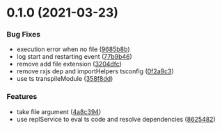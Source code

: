# 0.1.0 (2021-03-23)


### Bug Fixes

* execution error when no file ([9685b8b](https://github.com/erhise/offline-blitz/commit/9685b8bb51fe4dfdc5b15f917d4a986b85c7e7af))
* log start and restarting event ([77b9b46](https://github.com/erhise/offline-blitz/commit/77b9b463ce32658f3a0bd64207555a957d05db41))
* remove add file extension ([3204dfc](https://github.com/erhise/offline-blitz/commit/3204dfc329ad9ce2547526c4f99cb413e961eb54))
* remove rxjs dep and importHelpers tsconfig ([0f2a8c3](https://github.com/erhise/offline-blitz/commit/0f2a8c39d5dff6c92f7ffdfcd4d4e698e9c3a4bb))
* use ts transpileModule ([358f8dd](https://github.com/erhise/offline-blitz/commit/358f8dd8fa7932e99a213bcaf64d3d7662989bd4))


### Features

* take file argument ([4a8c394](https://github.com/erhise/offline-blitz/commit/4a8c394d2cb5487be2c11498a089948d41a44779))
* use replService to eval ts code and resolve dependencies ([8625482](https://github.com/erhise/offline-blitz/commit/862548254af6f4e5122511b50ec72635c83425ab))




